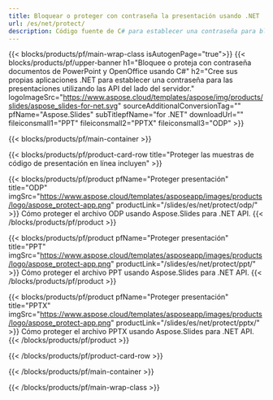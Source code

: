 ```yaml
---
title: Bloquear o proteger con contraseña la presentación usando .NET
url: /es/net/protect/
description: Código fuente de C# para establecer una contraseña para bloquear la presentación
---
```


{{< blocks/products/pf/main-wrap-class isAutogenPage="true">}}
{{< blocks/products/pf/upper-banner h1="Bloquee o proteja con contraseña documentos de PowerPoint y OpenOffice usando C#" h2="Cree sus propias aplicaciones .NET para establecer una contraseña para las presentaciones utilizando las API del lado del servidor." logoImageSrc="https://www.aspose.cloud/templates/aspose/img/products/slides/aspose_slides-for-net.svg" sourceAdditionalConversionTag="" pfName="Aspose.Slides" subTitlepfName="for .NET" downloadUrl="" fileiconsmall1="PPT" fileiconsmall2="PPTX" fileiconsmall3="ODP" >}}

{{< blocks/products/pf/main-container >}}

{{< blocks/products/pf/product-card-row title="Proteger las muestras de código de presentación en línea incluyen" >}}

{{< blocks/products/pf/product pfName="Proteger presentación" title="ODP" imgSrc="https://www.aspose.cloud/templates/asposeapp/images/products/logo/aspose_protect-app.png" productLink="/slides/es/net/protect/odp/" >}}
Cómo proteger el archivo ODP usando Aspose.Slides para .NET API.
{{< /blocks/products/pf/product >}}

{{< blocks/products/pf/product pfName="Proteger presentación" title="PPT" imgSrc="https://www.aspose.cloud/templates/asposeapp/images/products/logo/aspose_protect-app.png" productLink="/slides/es/net/protect/ppt/" >}}
Cómo proteger el archivo PPT usando Aspose.Slides para .NET API.
{{< /blocks/products/pf/product >}}

{{< blocks/products/pf/product pfName="Proteger presentación" title="PPTX" imgSrc="https://www.aspose.cloud/templates/asposeapp/images/products/logo/aspose_protect-app.png" productLink="/slides/es/net/protect/pptx/" >}}
Cómo proteger el archivo PPTX usando Aspose.Slides para .NET API.
{{< /blocks/products/pf/product >}}



{{< /blocks/products/pf/product-card-row >}}

{{< /blocks/products/pf/main-container >}}
    
{{< /blocks/products/pf/main-wrap-class >}}